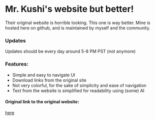 # Mr. Kushi's website but better!
Their original website is horrible looking. This one is way better. Mine is hosted here on github, and is maintained by myself and the community.

### Updates
Updates should be every day around 5-8 PM PST (not anymore)

### Features:
- Simple and easy to navigate UI
- Download links from the original site
- Not very colorful, for the sake of simplicity and ease of navigation
- Text from the website is simplified for readability using (some) AI

#### Original link to the original website:
[here](https://mr-kushi.eboard.com)

